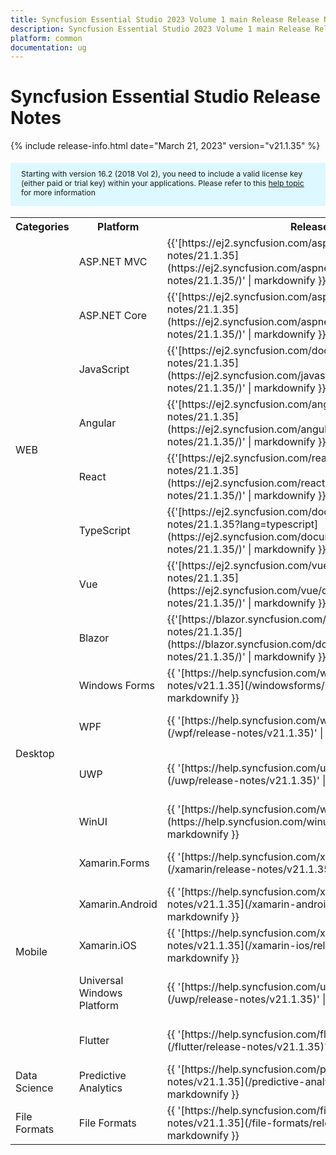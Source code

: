```yaml
---
title: Syncfusion Essential Studio 2023 Volume 1 main Release Release Notes  
description: Syncfusion Essential Studio 2023 Volume 1 main Release Release Notes  
platform: common
documentation: ug
---
```


# Syncfusion Essential Studio  Release Notes  

{% include release-info.html date="March 21, 2023"   version="v21.1.35" %} 

<style>
#license {
    font-size: .88em!important;
margin-top: 1.5em;     margin-bottom: 1.5em;
    background-color: #def8ff;
    padding: 10px 17px 14px;
}
</style>

<div id="license">
Starting with version 16.2 (2018 Vol 2), you need to include a valid license key (either paid or trial key) within your applications. 
Please refer to this <a href="/common/essential-studio/licensing/license-key">help topic</a> for more information 
</div>



<table>
<tr>
<th>
Categories</th><th>
Platform</th><th>
Release Notes</th><th>
Read Me</th></tr>
<tr>
<td rowspan="8">
WEB 
</td>
<td>
ASP.NET MVC
</td>
<td>{{'[https://ej2.syncfusion.com/aspnetmvc/documentation/release-notes/21.1.35](https://ej2.syncfusion.com/aspnetmvc/documentation/release-notes/21.1.35/)' | markdownify }}
</td>
<td>{{'[http://files2.syncfusion.com/Installs/v21.1.35/ReadMe/web/ASPMVC.html](http://files2.syncfusion.com/Installs/v21.1.35/ReadMe/web/ASPMVC.html)' | markdownify }}
</td>
</tr>
<tr>
<td>
ASP.NET Core	
</td>
<td>{{'[https://ej2.syncfusion.com/aspnetcore/documentation/release-notes/21.1.35](https://ej2.syncfusion.com/aspnetcore/documentation/release-notes/21.1.35/)' | markdownify }}
</td>
<td>{{'[http://files2.syncfusion.com/Installs/v21.1.35/ReadMe/web/ASPNETCORE.html](http://files2.syncfusion.com/Installs/v21.1.35/ReadMe/web/ASPNETCORE.html)' | markdownify }}
</td>
</tr>
<tr>
<td>
JavaScript
</td>
<td>{{'[https://ej2.syncfusion.com/documentation/release-notes/21.1.35](https://ej2.syncfusion.com/javascript/documentation/release-notes/21.1.35/)' | markdownify }}
</td>
<td>{{'[http://files2.syncfusion.com/Installs/v21.1.35/ReadMe/web/JavaScript.html](http://files2.syncfusion.com/Installs/v21.1.35/ReadMe/web/JavaScript.html)' | markdownify }}
</td>
</tr>
<tr>
<td>
Angular
</td>
<td>{{'[https://ej2.syncfusion.com/angular/documentation/release-notes/21.1.35](https://ej2.syncfusion.com/angular/documentation/release-notes/21.1.35/)' | markdownify }}
</td>
<td>{{'[http://files2.syncfusion.com/Installs/v21.1.35/ReadMe/web/Angular.html](http://files2.syncfusion.com/Installs/v21.1.35/ReadMe/web/Angular.html)' | markdownify }}
</td>
</tr>
<tr>
<td>
React
</td>
<td>{{'[https://ej2.syncfusion.com/react/documentation/release-notes/21.1.35](https://ej2.syncfusion.com/react/documentation/release-notes/21.1.35/)' | markdownify }}
</td>
<td>{{'[http://files2.syncfusion.com/Installs/v21.1.35/ReadMe/web/React.html](http://files2.syncfusion.com/Installs/v21.1.35/ReadMe/web/React.html)' | markdownify }}
</td>
</tr>
<tr>
<td>
TypeScript
</td>
<td>{{'[https://ej2.syncfusion.com/documentation/release-notes/21.1.35?lang=typescript](https://ej2.syncfusion.com/documentation/release-notes/21.1.35/)' | markdownify }}
</td>
<td>{{'[http://files2.syncfusion.com/Installs/v21.1.35/ReadMe/web/TypeScript.html](http://files2.syncfusion.com/Installs/v21.1.35/ReadMe/web/TypeScript.html)' | markdownify }}
</td>
</tr>
<tr>
<td>
Vue
</td>
<td>{{'[https://ej2.syncfusion.com/vue/documentation/release-notes/21.1.35](https://ej2.syncfusion.com/vue/documentation/release-notes/21.1.35/)' | markdownify }}
</td>
<td>{{'[http://files2.syncfusion.com/Installs/v21.1.35/ReadMe/web/Vue.html](http://files2.syncfusion.com/Installs/v21.1.35/ReadMe/web/Vue.html)' | markdownify }}
</td>
</tr>
<tr>
<td>
Blazor
</td>
<td>{{'[https://blazor.syncfusion.com/documentation/release-notes/21.1.35/](https://blazor.syncfusion.com/documentation/release-notes/21.1.35/)' | markdownify }}
</td>
<td>{{'[http://files2.syncfusion.com/Installs/v21.1.35/ReadMe/web/Blazor.html](http://files2.syncfusion.com/Installs/v21.1.35/ReadMe/web/Blazor.html)' | markdownify }}
</td>
</tr>
<tr>
<td rowspan="4">
Desktop
</td>
<td>
Windows Forms
</td>
<td>{{ '[https://help.syncfusion.com/windowsforms/release-notes/v21.1.35](/windowsforms/release-notes/v21.1.35)' | markdownify }}
</td>
<td>{{ '[http://files2.syncfusion.com/Installs/v21.1.35/ReadMe/WindowsForms.html](http://files2.syncfusion.com/Installs/v21.1.35/ReadMe/WindowsForms.html)' | markdownify }}
</td>
</tr>
<tr>
<td>
WPF
</td>
<td>{{ '[https://help.syncfusion.com/wpf/release-notes/v21.1.35](/wpf/release-notes/v21.1.35)' | markdownify }}
</td>
<td>{{ '[http://files2.syncfusion.com/Installs/v21.1.35/ReadMe/WPF.html](http://files2.syncfusion.com/Installs/v21.1.35/ReadMe/WPF.html)' | markdownify }}
</td>
</tr>
<tr>
<td>
UWP
</td>
<td>{{ '[https://help.syncfusion.com/uwp/release-notes/v21.1.35](/uwp/release-notes/v21.1.35)' | markdownify }}
</td>
<td>{{ '[http://files2.syncfusion.com/Installs/v21.1.35/ReadMe/UniversalWindows.html](http://files2.syncfusion.com/Installs/v21.1.35/ReadMe/UniversalWindows.html)' | markdownify }}
</td>
</tr>
<tr>
<td>
WinUI
</td>
<td>{{ '[https://help.syncfusion.com/winui/release-notes/v21.1.35](https://help.syncfusion.com/winui/release-notes/v21.1.35)' | markdownify }}
</td>
<td>{{ '[http://files2.syncfusion.com/Installs/v21.1.35/ReadMe/WinUI.html](http://files2.syncfusion.com/Installs/v21.1.35/ReadMe/WinUI.html)' | markdownify }}
</td>
</tr>
<tr>
<td rowspan="5">
Mobile
</td>
<td>
Xamarin.Forms
</td>
<td>{{ '[https://help.syncfusion.com/xamarin/release-notes/v21.1.35](/xamarin/release-notes/v21.1.35)' | markdownify }}
</td>
<td>{{ '[http://files2.syncfusion.com/Installs/v21.1.35/ReadMe/Xamarin_Forms.html](http://files2.syncfusion.com/Installs/v21.1.35/ReadMe/Xamarin_Forms.html)' | markdownify }}
</td>
</tr>
<tr>
<td>
Xamarin.Android
</td>
<td>{{ '[https://help.syncfusion.com/xamarin-android/release-notes/v21.1.35](/xamarin-android/release-notes/v21.1.35)' | markdownify }}
</td>
<td>{{ '[http://files2.syncfusion.com/Installs/v21.1.35/ReadMe/Xamarin_Forms.html](http://files2.syncfusion.com/Installs/v21.1.35/ReadMe/Xamarin_Forms.html)' | markdownify }}
</td>
</tr>
<tr>
<td>
Xamarin.iOS
</td>
<td>{{ '[https://help.syncfusion.com/xamarin-ios/release-notes/v21.1.35](/xamarin-ios/release-notes/v21.1.35)' | markdownify }}
</td>
<td>{{ '[http://files2.syncfusion.com/Installs/v21.1.35/ReadMe/Xamarin_Forms.html](http://files2.syncfusion.com/Installs/v21.1.35/ReadMe/Xamarin_Forms.html)' | markdownify }}
</td>
</tr>
<tr>
<td>
Universal Windows Platform
</td>
<td>{{ '[https://help.syncfusion.com/uwp/release-notes/v21.1.35](/uwp/release-notes/v21.1.35)' | markdownify }}
</td>
<td>{{ '[http://files2.syncfusion.com/Installs/v21.1.35/ReadMe/UniversalWindows.html](http://files2.syncfusion.com/Installs/v21.1.35/ReadMe/UniversalWindows.html)' | markdownify }}
</td>
</tr>
<tr>
<td>
Flutter
</td>
<td>{{ '[https://help.syncfusion.com/flutter/release-notes/v21.1.35](/flutter/release-notes/v21.1.35)' | markdownify }}
</td>
<td>{{ '[http://files2.syncfusion.com/Installs/v21.1.35/ReadMe/Flutter.html](http://files2.syncfusion.com/Installs/v21.1.35/ReadMe/Flutter.html)' | markdownify }}
</td>
</tr>




<tr>
<td>
Data Science
</td>
<td>
Predictive Analytics
</td>
<td>{{ '[https://help.syncfusion.com/predictive-analytics/release-notes/v21.1.35](/predictive-analytics/release-notes/v21.1.35)' | markdownify }}
</td>
<td>
</td>
</tr>
<tr>
<td>
File Formats
</td>
<td>
File Formats
</td>
<td>{{ '[https://help.syncfusion.com/file-formats/release-notes/v21.1.35](/file-formats/release-notes/v21.1.35)' | markdownify }}
</td>
<td>
</td>
</tr>
</table>